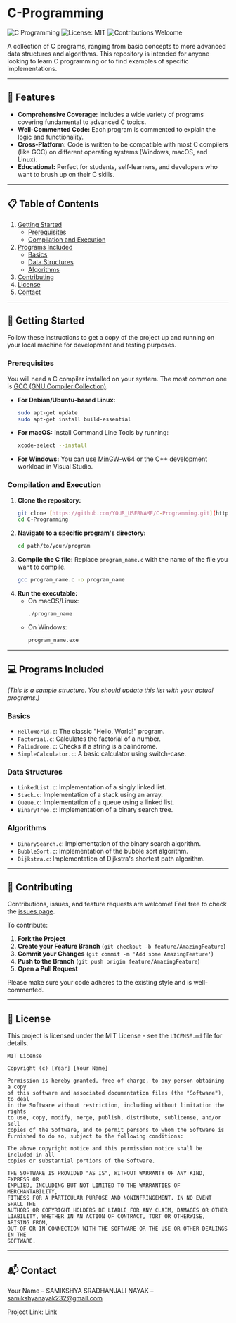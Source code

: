 # C-Programming

![C Programming](https://img.shields.io/badge/Language-C-blue.svg)
![License: MIT](https://img.shields.io/badge/License-MIT-yellow.svg)
![Contributions Welcome](https://img.shields.io/badge/Contributions-welcome-brightgreen.svg)

A collection of C programs, ranging from basic concepts to more advanced data structures and algorithms. This repository is intended for anyone looking to learn C programming or to find examples of specific implementations.

---

## 🚀 Features

* **Comprehensive Coverage:** Includes a wide variety of programs covering fundamental to advanced C topics.
* **Well-Commented Code:** Each program is commented to explain the logic and functionality.
* **Cross-Platform:** Code is written to be compatible with most C compilers (like GCC) on different operating systems (Windows, macOS, and Linux).
* **Educational:** Perfect for students, self-learners, and developers who want to brush up on their C skills.

---

## 📋 Table of Contents

1.  [Getting Started](#getting-started)
    * [Prerequisites](#prerequisites)
    * [Compilation and Execution](#compilation-and-execution)
2.  [Programs Included](#programs-included)
    * [Basics](#basics)
    * [Data Structures](#data-structures)
    * [Algorithms](#algorithms)
3.  [Contributing](#contributing)
4.  [License](#license)
5.  [Contact](#contact)

---

## 🏁 Getting Started

Follow these instructions to get a copy of the project up and running on your local machine for development and testing purposes.

### Prerequisites

You will need a C compiler installed on your system. The most common one is [GCC (GNU Compiler Collection)](https://gcc.gnu.org/).

* **For Debian/Ubuntu-based Linux:**
    ```sh
    sudo apt-get update
    sudo apt-get install build-essential
    ```
* **For macOS:**
    Install Command Line Tools by running:
    ```sh
    xcode-select --install
    ```
* **For Windows:**
    You can use [MinGW-w64](https://www.mingw-w64.org/) or the C++ development workload in Visual Studio.

### Compilation and Execution

1.  **Clone the repository:**
    ```sh
    git clone [https://github.com/YOUR_USERNAME/C-Programming.git](https://github.com/YOUR_USERNAME/C-Programming.git)
    cd C-Programming
    ```
2.  **Navigate to a specific program's directory:**
    ```sh
    cd path/to/your/program
    ```
3.  **Compile the C file:**
    Replace `program_name.c` with the name of the file you want to compile.
    ```sh
    gcc program_name.c -o program_name
    ```
4.  **Run the executable:**
    * On macOS/Linux:
        ```sh
        ./program_name
        ```
    * On Windows:
        ```sh
        program_name.exe
        ```

---

## 💻 Programs Included

*(This is a sample structure. You should update this list with your actual programs.)*

### Basics

* `HelloWorld.c`: The classic "Hello, World!" program.
* `Factorial.c`: Calculates the factorial of a number.
* `Palindrome.c`: Checks if a string is a palindrome.
* `SimpleCalculator.c`: A basic calculator using switch-case.

### Data Structures

* `LinkedList.c`: Implementation of a singly linked list.
* `Stack.c`: Implementation of a stack using an array.
* `Queue.c`: Implementation of a queue using a linked list.
* `BinaryTree.c`: Implementation of a binary search tree.

### Algorithms

* `BinarySearch.c`: Implementation of the binary search algorithm.
* `BubbleSort.c`: Implementation of the bubble sort algorithm.
* `Dijkstra.c`: Implementation of Dijkstra's shortest path algorithm.

---

## 🤝 Contributing

Contributions, issues, and feature requests are welcome! Feel free to check the [issues page](https://github.com/Samikshy0/C-Programming/issues).

To contribute:

1.  **Fork the Project**
2.  **Create your Feature Branch** (`git checkout -b feature/AmazingFeature`)
3.  **Commit your Changes** (`git commit -m 'Add some AmazingFeature'`)
4.  **Push to the Branch** (`git push origin feature/AmazingFeature`)
5.  **Open a Pull Request**

Please make sure your code adheres to the existing style and is well-commented.

---

## 📜 License

This project is licensed under the MIT License - see the `LICENSE.md` file for details.

```
MIT License

Copyright (c) [Year] [Your Name]

Permission is hereby granted, free of charge, to any person obtaining a copy
of this software and associated documentation files (the "Software"), to deal
in the Software without restriction, including without limitation the rights
to use, copy, modify, merge, publish, distribute, sublicense, and/or sell
copies of the Software, and to permit persons to whom the Software is
furnished to do so, subject to the following conditions:

The above copyright notice and this permission notice shall be included in all
copies or substantial portions of the Software.

THE SOFTWARE IS PROVIDED "AS IS", WITHOUT WARRANTY OF ANY KIND, EXPRESS OR
IMPLIED, INCLUDING BUT NOT LIMITED TO THE WARRANTIES OF MERCHANTABILITY,
FITNESS FOR A PARTICULAR PURPOSE AND NONINFRINGEMENT. IN NO EVENT SHALL THE
AUTHORS OR COPYRIGHT HOLDERS BE LIABLE FOR ANY CLAIM, DAMAGES OR OTHER
LIABILITY, WHETHER IN AN ACTION OF CONTRACT, TORT OR OTHERWISE, ARISING FROM,
OUT OF OR IN CONNECTION WITH THE SOFTWARE OR THE USE OR OTHER DEALINGS IN THE
SOFTWARE.
```

---

## 📬 Contact

Your Name – SAMIKSHYA SRADHANJALI NAYAK – samikshyanayak232@gmail.com

Project Link: [Link](https://github.com/Samikshy0/C-Programming)
